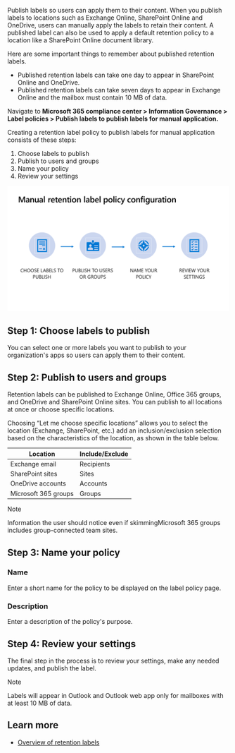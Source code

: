 Publish labels so users can apply them to their content. When you publish labels to locations such as Exchange Online, SharePoint Online and OneDrive, users can manually apply the labels to retain their content. A published label can also be used to apply a default retention policy to a location like a SharePoint Online document library.  

Here are some important things to remember about published retention labels.
- Published retention labels can take one day to appear in SharePoint Online and OneDrive.
- Published retention labels can take seven days to appear in Exchange Online and the mailbox must contain 10 MB of data.

Navigate to **Microsoft 365 compliance center > Information Governance > Label policies > Publish labels to publish labels for manual application.**

Creating a retention label policy to publish labels for manual application consists of these steps:
1.	Choose labels to publish
1.	Publish to users and groups
1.	Name your policy
1.	Review your settings

![Manual retention label policy configuration](../media/manual-retention-label-policy-configuration.png)
 
## Step 1: Choose labels to publish
You can select one or more labels you want to publish to your organization's apps so users can apply them to their content. 

## Step 2: Publish to users and groups
Retention labels can be published to Exchange Online, Office 365 groups, and OneDrive and SharePoint Online sites. You can publish to all locations at once or choose specific locations.

Choosing “Let me choose specific locations” allows you to select the location (Exchange, SharePoint, etc.) add an inclusion/exclusion selection based on the characteristics of the location, as shown in the table below.

| Location  | Include/Exclude  |
|---|---|
| Exchange email  |  Recipients |
| SharePoint sites | Sites  |
| OneDrive accounts  | Accounts  |
|  Microsoft 365 groups  | Groups  |

 	
> [!NOTE]
> Information the user should notice even if skimmingMicrosoft 365 groups includes group-connected team sites.

## Step 3: Name your policy

### Name
Enter a short name for the policy to be displayed on the label policy page.

### Description
Enter a description of the policy's purpose.

## Step 4: Review your settings
The final step in the process is to review your settings, make any needed updates, and publish the label. 

> [!NOTE]
> Labels will appear in Outlook and Outlook web app only for mailboxes with at least 10 MB of data.

## Learn more
- [Overview of retention labels](https://docs.microsoft.com/microsoft-365/compliance/labels?azure-portal=true)
